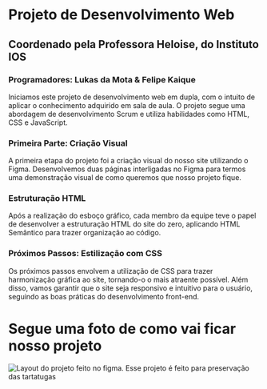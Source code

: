 
# Projeto de Desenvolvimento Web
## Coordenado pela Professora Heloise, do Instituto IOS
### Programadores: Lukas da Mota & Felipe Kaique
Iniciamos este projeto de desenvolvimento web em dupla, com o intuito de aplicar o conhecimento adquirido em sala de aula. O projeto segue uma abordagem de desenvolvimento Scrum e utiliza habilidades como HTML, CSS e JavaScript.

### Primeira Parte: Criação Visual
A primeira etapa do projeto foi a criação visual do nosso site utilizando o Figma. Desenvolvemos duas páginas interligadas no Figma para termos uma demonstração visual de como queremos que nosso projeto fique.

### Estruturação HTML
Após a realização do esboço gráfico, cada membro da equipe teve o papel de desenvolver a estruturação HTML do site do zero, aplicando HTML Semântico para trazer organização ao código.

### Próximos Passos: Estilização com CSS
Os próximos passos envolvem a utilização de CSS para trazer harmonização gráfica ao site, tornando-o o mais atraente possível. Além disso, vamos garantir que o site seja responsivo e intuitivo para o usuário, seguindo as boas práticas do desenvolvimento front-end.

# Segue uma foto de como vai ficar nosso projeto 

<img src="https://github.com/lypekaique/Projeto_Dupla_05/blob/ac42c5da68640ecbba8d0b28b2629ecceeff116d/IMG/image.png" alt="Layout do projeto feito no figma. Esse projeto é feito para preservação das tartatugas">